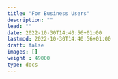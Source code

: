 ```yaml
---
title: "For Business Users"
description: ""
lead: ""
date: 2022-10-30T14:40:56+01:00
lastmod: 2022-10-30T14:40:56+01:00
draft: false
images: []
weight : 49000
type: docs
---
```


